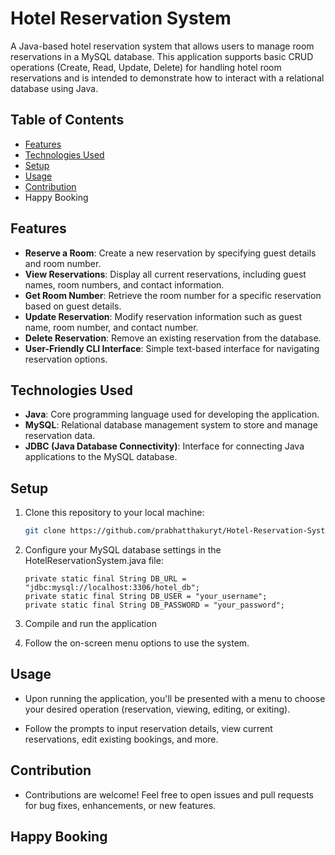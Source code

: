 # Hotel Reservation System

A Java-based hotel reservation system that allows users to manage room reservations in a MySQL database. This application supports basic CRUD operations (Create, Read, Update, Delete) for handling hotel room reservations and is intended to demonstrate how to interact with a relational database using Java.

## Table of Contents
- [Features](#features)
- [Technologies Used](#technologies-used)
- [Setup](#setup)
- [Usage](#usage)
- [Contribution](#contribution)
- Happy Booking

## Features

- **Reserve a Room**: Create a new reservation by specifying guest details and room number.
- **View Reservations**: Display all current reservations, including guest names, room numbers, and contact information.
- **Get Room Number**: Retrieve the room number for a specific reservation based on guest details.
- **Update Reservation**: Modify reservation information such as guest name, room number, and contact number.
- **Delete Reservation**: Remove an existing reservation from the database.
- **User-Friendly CLI Interface**: Simple text-based interface for navigating reservation options.

## Technologies Used

- **Java**: Core programming language used for developing the application.
- **MySQL**: Relational database management system to store and manage reservation data.
- **JDBC (Java Database Connectivity)**: Interface for connecting Java applications to the MySQL database.


## Setup

1. Clone this repository to your local machine:

   ```sh
   git clone https://github.com/prabhatthakuryt/Hotel-Reservation-System.git

2. Configure your MySQL database settings in the HotelReservationSystem.java file:
   ```
   private static final String DB_URL = "jdbc:mysql://localhost:3306/hotel_db";
   private static final String DB_USER = "your_username";
   private static final String DB_PASSWORD = "your_password";

3. Compile and run the application
4. Follow the on-screen menu options to use the system.

## Usage
- Upon running the application, you'll be presented with a menu to choose your desired operation (reservation, viewing, editing, or exiting).

- Follow the prompts to input reservation details, view current reservations, edit existing bookings, and more.

## Contribution
- Contributions are welcome! Feel free to open issues and pull requests for bug fixes, enhancements, or new features.

## Happy Booking
